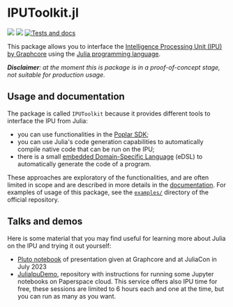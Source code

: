 # IPUToolkit.jl

[![](https://img.shields.io/badge/docs-stable-blue.svg)](https://juliaipu.github.io/IPUToolkit.jl/stable)
[![](https://img.shields.io/badge/docs-dev-blue.svg)](https://juliaipu.github.io/IPUToolkit.jl/dev)
[![Tests and docs](https://github.com/JuliaIPU/IPUToolkit.jl/actions/workflows/ci.yml/badge.svg?branch=main&event=push)](https://github.com/JuliaIPU/IPUToolkit.jl/actions/workflows/ci.yml)

This package allows you to interface the [Intelligence Processing Unit (IPU) by Graphcore](https://www.graphcore.ai/products/ipu) using the [Julia programming language](https://julialang.org/).

***Disclaimer**: at the moment this is package is in a proof-of-concept stage, not suitable for production usage.*

## Usage and documentation

The package is called `IPUToolkit` because it provides different tools to interface the IPU from Julia:

* you can use functionalities in the [Poplar SDK](https://www.graphcore.ai/products/poplar);
* you can use Julia's code generation capabilities to automatically compile native code that can be run on the IPU;
* there is a small [embedded Domain-Specific Language](https://en.wikipedia.org/wiki/Domain-specific_language) (eDSL) to automatically generate the code of a program.

These approaches are exploratory of the functionalities, and are often limited in scope and are described in more details in the [documentation](https://juliaipu.github.io/IPUToolkit.jl/).
For examples of usage of this package, see the [`examples/`](https://github.com/JuliaIPU/IPUToolkit.jl/tree/main/examples) directory of the official repository.

## Talks and demos

Here is some material that you may find useful for learning more about Julia on the IPU and trying it out yourself:

* [Pluto notebook](https://giordano.github.io/blog/2023-07-20-julia-ipu/) of presentation given at Graphcore and at JuliaCon in July 2023
* [JuliaIpuDemo](https://github.com/JuliaIPU/JuliaIpuDemo), repository with instructions for running some Jupyter notebooks on Paperspace cloud.
  This service offers also IPU time for free, these sessions are limited to 6 hours each and one at the time, but you can run as many as you want.
